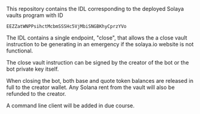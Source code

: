 This repository contains the IDL corresponding to the deployed Solaya vaults program with ID

`EEZZatWNPPsihctMcbmSSSHc5VjMbiSNGBKhyCprzYVo`

The IDL contains a single endpoint, "close", that allows the a close vault instruction to be generating in an emergency if the solaya.io website is not functional.

The close vault instruction can be signed by the creator of the bot or the bot private key itself.

When closing the bot, both base and quote token balances are released in full to the creator wallet. Any Solana rent from the vault will also be refunded to the creator.

A command line client will be added in due course.
